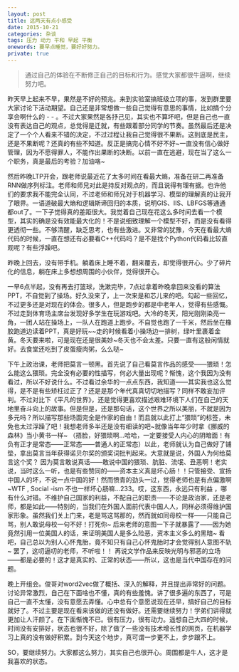 ```yaml
---
layout: post
title: 这两天有点小感受
date: 2015-10-21
categories: 杂谈 
tags: 压力 动力 平和 早起 平衡
onewords: 要早点睡觉，要好好努力。
private: true
---
```

> 通过自己的体验在不断修正自己的目标和行为。感觉大家都很牛逼啊，继续努力吧。

昨天早上起来不早，果然是不好的预兆。来到实验室搞班级立项的事，发到群里要大家讨论下活动期望。自己还是非常想做一些自己觉得有意思的事情，比如搞个分享会啊什么的  - - 。不过大家果然是各抒己见，其实也不算坏吧，但是自己也一直没有表达自己的观点，总觉得是迁就，有些跟着部分同学的节奏。虽然最后还是决定了一个个人看来不错的决定，不过过程让我自己觉得很不果断。这到底是民主，还是不果断呢？还真的有些不知道。反正是搞完心情不好不好~一直没有信心做好管理，因为不愿得罪人，不能作出果断的决断。以前一直在逃避，现在当了这么一个职务，真是最后的考验？加油咯~

然后昨晚LTP开会，跟老师说最近花了太多时间在看最大熵，准备在研二再准备RNN做序列标注。老师和师兄对此是持反对观点的，而且说得有理有据。也许他们的要求我不能完全认同，不过老师和师兄对于机器学习、模型的理解真的让我开了眼界。一语道破最大熵和逻辑斯谛回归的本质，说明GIS、IIS、LBFGS等通通都out了。一下子觉得真的差距很大。我觉着自己现在花这么多时间去看一个模型，其实的确是没有效能最大化的！不是说细致理解一个模型不好，而是没有看得更透彻一些。不够清醒，缺乏思考，也有些激进。又非常的犹豫，今天在看最大熵代码的时候，一直在想还有必要看C++代码吗？是不是找个Python代码看比较直观呢？有些浮躁吧。

昨晚上回去，没有带手机。躺着床上睡不着，翻来覆去，却觉得很开心。少了碎片化的信息，躺在床上多想想周围的小伙伴，觉得很开心。

一早6点半起，没有再去打篮球，洗漱完毕，7点过拿着昨晚拿回来没看的算法PPT，不自觉到了操场。好久没来了，上一次来是和芯儿来的吧。勾起一些回忆，不过更多还是对现在的体会。很多人，但是跑步的都是中老年人，觉得有些感慨。不过走到体育场主席台发现好多学生在玩游戏吧。大冷的冬天，阳光刚刚染亮一角，一团人站在操场上，一队人在跑道上跑步。不自觉也跑了一千米，然后坐在橡胶跑道边读着PPT，真是好玩~~走的时候看着小操场边一排树，绿叶里裹着金黄。冬天要来啦，可是现在还是很美妙~冬天也不会太差。只要一直有这般闲情就好。去食堂还吃到了皮蛋瘦肉粥，么么哒~

下午上政治课，老师把莫言一顿黑。首先说了自己看莫言作品的感受——猥琐！怎么能这么猥琐。完全没有必要的性描写，何必大量出现呢？惭愧，这个我因为没有看过，所以不好说什么。不过看过余华的一点点东西，我知道——其实我也这么觉得，是不是有些矫枉过正了？还是是那个年代真真切切地描写？同样不敢妄加评判。不过对比下《平凡的世界》，还是觉得更喜欢描述艰难环境下人们在自己的天地里奋斗向上的故事。但是但是，还是那句话，这个世界之所以美丽，不就是因为多元吗？所以描写那些场面完全是作家的自由！而且就以此打上“猥琐”的标签，未免也太过浮躁了吧！我想老师多半还是没有细读的吧~就像当年年少时拿《挪威的森林》当小黄书一样~ （捂脸，好猥琐啊...哈哈，一定要接受人内心的阴暗面！有负有正才是常态——正常态——普通人的正常态）以此，老师就认为自己做好了铺垫，拿出莫言当年获得诺贝尔奖的颁奖词批判起来。大意就是说，外国人为何给莫言这个奖？ 因为莫言敢说真话——敢说中国的猥琐、肮脏、流氓、丑恶啊！老实说，当时这么一听，也是有些赞同的——资本主义真是坏心肠！！只管接受、宣扬中国人的坏，不说一点中国的好！然而愤青的劲头一过，觉得老师也是有点偏激啊~WTF , Social -ism 不也一样坏心肠嘛...233。哎，这东西，永远只有利益 ，哪有什么对错。不维护自己国家的利益，不配自己的职责——不论是政治家，还是老师，都是如此——特别的，当我们在外国人面前代表中国人人，同样必须得维护国家形象。虽然我们关上门来，老是骂这骂那的，然而就如同母校一样——只能自己骂，别人敢说母校一句不好！打死你~ 后来老师的意图一下子就暴露了——因为她竟然引用一位美国人的话，来证明美国人是多么险恶，资本主义多么的黑暗~ 看吧，自己总以为别人心怀鬼胎，竟不知只有自己心怀鬼胎时才会觉得别人意图不轨~ 罢了，这叨逼叨的老师，不听啦！！  再说文学作品来反映光明与邪恶的立场——都是必要的！这才是真实的、正常的状态——所以，这也是当代中国存在的问题。

晚上开组会。俊哥对word2vec做了概括、深入的解释，并且提出非常好的问题。讨论异常激烈，自己在下面啥也不懂，真的有些羞愧。讲了很多遍的东西了，可是自己一直不太懂，没有意愿去弄懂。心中总有个意愿说现在还早，搞好自己的目标就好了。不过主要是现在看来该做的还没有做好。还需要继续努力！学弟们讲得就更加让人汗颜了。在下面惭愧不已。很有压力，很有动力。遥想自己大四的时候，时间没有安排好，状态也很不好，除了做了一些没有技术增长性的网页，在机器学习上真的没有做好积累。到今天这个地步，真可谓一步更不上，步步跟不上。

SO，要继续努力。大家都这么努力，其实自己也很开心。周围都是牛人，这才是我喜欢的状态。

